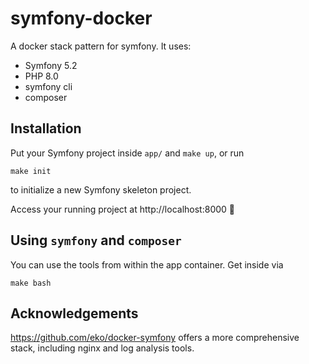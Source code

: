 # symfony-docker
A docker stack pattern for symfony. It uses:
 * Symfony 5.2
 * PHP 8.0
 * symfony cli
 * composer

## Installation

Put your Symfony project inside `app/` and `make up`, or run
```
make init
```
to initialize a new Symfony skeleton project.

Access your running project at http://localhost:8000 🎉

## Using `symfony` and `composer`

You can use the tools from within the app container. Get inside via
```
make bash
```

## Acknowledgements

https://github.com/eko/docker-symfony offers a more comprehensive stack, including nginx and
log analysis tools. 